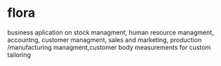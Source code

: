 # flora
business aplication on stock managment, human resource managment, accountng, customer managment, sales and marketing, production /manufacturing managment,customer body measurements for custom tailoring
